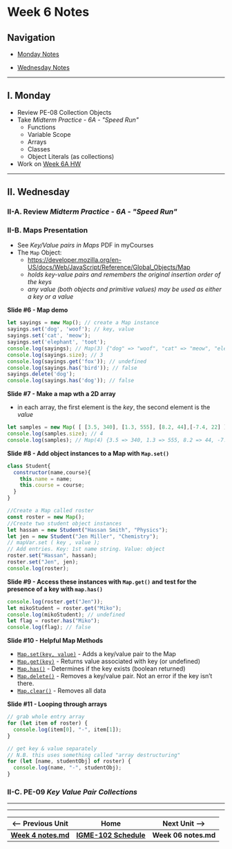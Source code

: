 # Week 6 Notes

## Navigation

- [Monday Notes](#monday)

- [Wednesday Notes](#wednesday)

<!--
- [Friday Notes](#friday)

-->

<hr>

<a id="monday" />

## I. Monday

- Review PE-08 Collection Objects
- Take *Midterm Practice - 6A - "Speed Run"*
  - Functions
  - Variable Scope
  - Arrays
  - Classes
  - Object Literals (as collections)
- Work on [Week 6A HW](https://github.com/tonethar/IGME-102-Fall-2022/blob/main/docs/6A-HW.md)

<hr>

<a id="wednesday" />

## II. Wednesday

### II-A. Review *Midterm Practice - 6A - "Speed Run"*

### II-B. Maps Presentation
- See *Key/Value pairs in Maps* PDF in myCourses
- The `Map` Object:
  - https://developer.mozilla.org/en-US/docs/Web/JavaScript/Reference/Global_Objects/Map
  - *holds key-value pairs and remembers the original insertion order of the keys*
  - *any value (both objects and primitive values) may be used as either a key or a value*
 
**Slide #6 - Map demo**

```js
let sayings = new Map(); // create a Map instance
sayings.set('dog', 'woof'); // key, value 
sayings.set('cat', 'meow'); 
sayings.set('elephant', 'toot');
console.log(sayings); // Map(3) {"dog" => "woof", "cat" => "meow", "elephant" => "toot"}
console.log(sayings.size); // 3 
console.log(sayings.get('fox')); // undefined 
console.log(sayings.has('bird')); // false 
sayings.delete('dog');
console.log(sayings.has('dog')); // false
```


**Slide #7 - Make a map wth a 2D array**
- in each array, the first element is the *key*, the second element is the *value*

```js
let samples = new Map( [ [3.5, 340], [1.3, 555], [8.2, 44],[-7.4, 22] ] ); 
console.log(samples.size); // 4
console.log(samples); // Map(4) {3.5 => 340, 1.3 => 555, 8.2 => 44, -7.4 => 22}
```

**Slide #8 - Add object instances to a Map with `Map.set()`**

```js
class Student{
  constructor(name,course){
    this.name = name;
    this.course = course;
  }
}

//Create a Map called roster
const roster = new Map();
//Create two student object instances
let hassan = new Student("Hassan Smith", "Physics");
let jen = new Student("Jen Miller", "Chemistry");
// mapVar.set ( key , value );
// Add entries. Key: 1st name string. Value: object
roster.set("Hassan", hassan); 
roster.set("Jen", jen);
console.log(roster);
```

**Slide #9 - Access these instances with `Map.get()` and test for the presence of a key with `map.has()`**

```js
console.log(roster.get("Jen"));
let mikoStudent = roster.get("Miko");
console.log(mikoStudent); // undefined
let flag = roster.has("Miko");
console.log(flag); // false
```

**Slide #10 - Helpful Map Methods**
- [`Map.set(key, value)`](https://developer.mozilla.org/en-US/docs/Web/JavaScript/Reference/Global_Objects/Map/set) - Adds a key/value pair to the Map
- [`Map.get(key)`](https://developer.mozilla.org/en-US/docs/Web/JavaScript/Reference/Global_Objects/Map/get) - Returns value associated with key (or undefined)
- [`Map.has()`](https://developer.mozilla.org/en-US/docs/Web/JavaScript/Reference/Global_Objects/Map/has) - Determines if the key exists (boolean returned)
- [`Map.delete()`](https://developer.mozilla.org/en-US/docs/Web/JavaScript/Reference/Global_Objects/Map/delete) - Removes a key/value pair. Not an error if the key isn’t there.
- [`Map.clear()`](https://developer.mozilla.org/en-US/docs/Web/JavaScript/Reference/Global_Objects/Map/clear) - Removes all data


**Slide #11 - Looping through arrays**

```js
// grab whole entry array 
for (let item of roster) { 
  console.log(item[0], "-", item[1]);
}

// get key & value separately
// N.B. this uses something called "array destructuring"
for (let [name, studentObj] of roster) { 
  console.log(name, "-", studentObj);
}
```


### II-C. PE-09 *Key Value Pair Collections*

<!--
<hr>

<a id="friday" />

## III. Friday

-->

<hr><hr>

| <-- Previous Unit | Home | Next Unit -->
| --- | --- | --- 
| [**Week 4 notes.md**](04.md)     |  [**IGME-102 Schedule**](../schedule.md) | **Week 06 notes.md**
